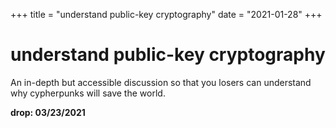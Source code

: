 +++
title = "understand public-key cryptography"
date = "2021-01-28"
+++



# understand public-key cryptography

An in-depth but accessible discussion so that you losers can understand why cypherpunks will save the world.

**drop: 03/23/2021**